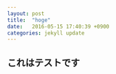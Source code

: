 ```yaml
---
layout: post
title:  "hoge"
date:   2016-05-15 17:40:39 +0900
categories: jekyll update
---
```


## これはテストです
